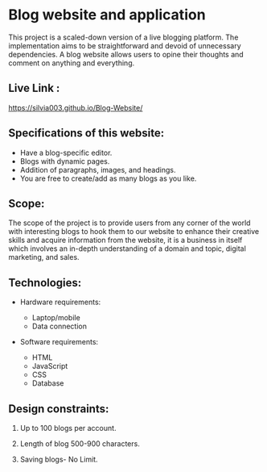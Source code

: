 # Blog website and application

This project is a scaled-down version of a live blogging platform. The implementation aims to be straightforward and devoid of unnecessary dependencies. A blog website allows users to opine their thoughts  and comment on anything and everything.  

## Live Link :
https://silvia003.github.io/Blog-Website/
## Specifications of this website:

* Have a blog-specific editor.
* Blogs with dynamic pages.
* Addition of paragraphs, images, and headings.
* You are free to create/add as many blogs as you like.

## Scope:

The scope of the project is to provide users from any corner of the world with interesting blogs to hook them to our website to enhance their creative skills and acquire information from the website, it is a business in itself which involves an in-depth understanding of a domain and topic, digital marketing, and sales.

## Technologies:

* Hardware requirements:
   * Laptop/mobile 
   * Data connection 

* Software requirements:
   * HTML
   * JavaScript
   * CSS
   * Database

## Design constraints:

1. Up to 100 blogs per account.

2. Length of blog 500-900 characters.

3. Saving blogs- No Limit.





